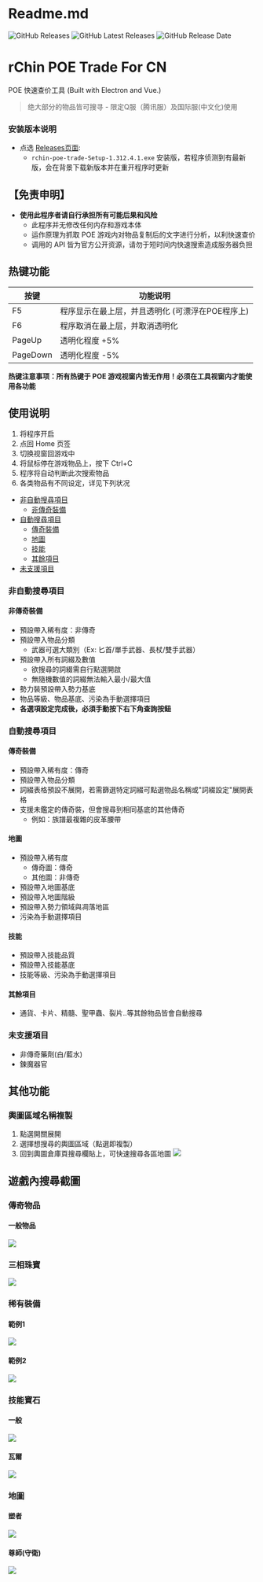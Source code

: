# Readme.md

![GitHub Releases](https://img.shields.io/github/downloads/rChinnnn/rchin-poe-trade/total)
![GitHub Latest Releases](https://img.shields.io/github/downloads/rChinnnn/rchin-poe-trade/latest/total)
![GitHub Release Date](https://img.shields.io/github/release-date/rChinnnn/rchin-poe-trade)

# rChin POE Trade For CN
POE 快速查价工具 (Built with Electron and Vue.)
> 绝大部分的物品皆可搜寻 - 限定Q服（腾讯服）及国际服(中文化)使用 

### 安装版本说明
* 点选 [Releases页面](https://github.com/EntropyT/rchin-poe-trade/releases):
    * `rchin-poe-trade-Setup-1.312.4.1.exe` 安装版，若程序侦测到有最新版，会在背景下载新版本并在重开程序时更新

## 【免责申明】
* **使用此程序者请自行承担所有可能后果和风险**
  * 此程序并无修改任何内存和游戏本体
  * 运作原理为抓取 POE 游戏内对物品复制后的文字进行分析，以利快速查价
  * 调用的 API 皆为官方公开资源，请勿于短时间内快速搜索造成服务器负担
 
## 热键功能
| 按键 | 功能说明 | 
| --- | --- | 
| F5 | 程序显示在最上层，并且透明化 (可漂浮在POE程序上) | 
| F6 | 程序取消在最上层，并取消透明化 | 
| PageUp   | 透明化程度 +5% | 
| PageDown | 透明化程度 -5% | 

**热键注意事项：所有热键于 POE 游戏视窗内皆无作用！必须在工具视窗内才能使用各功能**

## 使用说明
1. 将程序开启
2. 点回 Home 页签
3. 切换视窗回游戏中
4. 将鼠标停在游戏物品上，按下 Ctrl+C 
5. 程序将自动判断此次搜索物品
6. 各类物品有不同设定，详见下列状况

- [非自動搜尋項目](#非自動搜尋項目)
    - [非傳奇裝備](#非傳奇裝備)
- [自動搜尋項目](#自動搜尋項目)
    - [傳奇裝備](#傳奇裝備)
    - [地圖](#地圖)
    - [技能](#技能)
    - [其餘項目](#其餘項目)
- [未支援項目](#未支援項目)

### 非自動搜尋項目

#### 非傳奇裝備
* 預設帶入稀有度：非傳奇
* 預設帶入物品分類
    * 武器可選大類別（Ex: 匕首/單手武器、長杖/雙手武器）
* 預設帶入所有詞綴及數值
    * 欲搜尋的詞綴需自行點選開啟
    * 無隨機數值的詞綴無法輸入最小/最大值
* 勢力裝預設帶入勢力基底
* 物品等級、物品基底、污染為手動選擇項目
* **各選項設定完成後，必須手動按下右下角查詢按鈕**

### 自動搜尋項目

#### 傳奇裝備
* 預設帶入稀有度：傳奇
* 預設帶入物品分類
* 詞綴表格預設不展開，若需篩選特定詞綴可點選物品名稱或"詞綴設定"展開表格
* 支援未鑑定的傳奇裝，但會搜尋到相同基底的其他傳奇
    * 例如：族譜最複雜的皮革腰帶

#### 地圖
* 預設帶入稀有度
    * 傳奇圖：傳奇
    * 其他圖：非傳奇
* 預設帶入地圖基底
* 預設帶入地圖階級
* 預設帶入勢力領域與凋落地區
* 污染為手動選擇項目

#### 技能
* 預設帶入技能品質
* 預設帶入技能基底
* 技能等級、污染為手動選擇項目

#### 其餘項目
* 通貨、卡片、精髓、聖甲蟲、裂片..等其餘物品皆會自動搜尋

### 未支援項目
* 非傳奇藥劑(白/藍水)
* 鍊魔器官

## 其他功能

### 輿圖區域名稱複製
1. 點選開關展開
2. 選擇想搜尋的輿圖區域（點選即複製）
3. 回到輿圖倉庫頁搜尋欄貼上，可快速搜尋各區地圖
![](https://i.imgur.com/loaymoI.png)

## 遊戲內搜尋截圖
### 傳奇物品
#### 一般物品
![](https://i.imgur.com/KlsWdZl.jpg)
### 三相珠寶
![](https://i.imgur.com/tTW2UUm.jpg)

### 稀有裝備
#### 範例1
![](https://i.imgur.com/bQpIr9H.png)
#### 範例2
![](https://i.imgur.com/BSM3Cu9.jpg)

### 技能寶石
#### 一般
![](https://i.imgur.com/DSdGJwz.png)
#### 瓦爾
![](https://i.imgur.com/DFDmXF6.jpg)

### 地圖
#### 塑者
![](https://i.imgur.com/XWD8aCS.png)
#### 尊師(守衛)
![](https://i.imgur.com/1NrkPjP.png)
